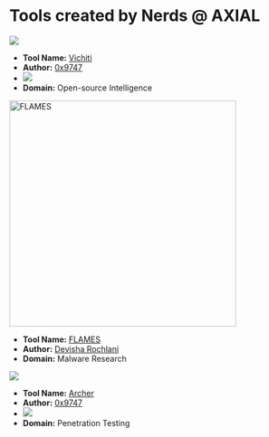 <h1 align="left">
Tools created by Nerds @ AXIAL 
</h1>

<img src="https://github.com/umair9747/vichiti/raw/main/logo.png">
<ul type="disc">
  <li><b>Tool Name:</b> <a href="https://github.com/AXI4L/Tools/tree/main/vichiti">Vichiti</a></li>
  <li><b>Author:</b> <a href="https://twitter.com/0x9747">0x9747</a></li>
  <li><img src="https://img.shields.io/badge/Release%20Status-beta-yellow"> </li>
  <li><b>Domain:</b> Open-source Intelligence</li>
 </ul>

<img src="https://user-images.githubusercontent.com/49472311/119732591-026cf900-be96-11eb-8048-0d507259913f.png" alt="FLAMES" width="400" class="center">
<ul type="disc">
  <li><b>Tool Name:</b> <a href="https://github.com/AXI4L/Tools/tree/main/FLAMES">FLAMES</a></li>
  <li><b>Author:</b> <a href="https://twitter.com/DevishaRochlani">Devisha Rochlani</a></li>
  <li><b>Domain:</b> Malware Research</li>
</ul>

<img src="https://github.com/umair9747/Archer/raw/main/logo.png">
<ul type="disc">
  <li><b>Tool Name:</b> <a href="https://github.com/AXI4L/Tools/tree/main/Archer">Archer</a></li>
  <li><b>Author:</b> <a href="https://twitter.com/0x9747">0x9747</a></li>
  <li><img src="https://img.shields.io/badge/Release%20Status-release-brightgreen"> </li>
  <li><b>Domain:</b> Penetration Testing</li>
</ul> 
